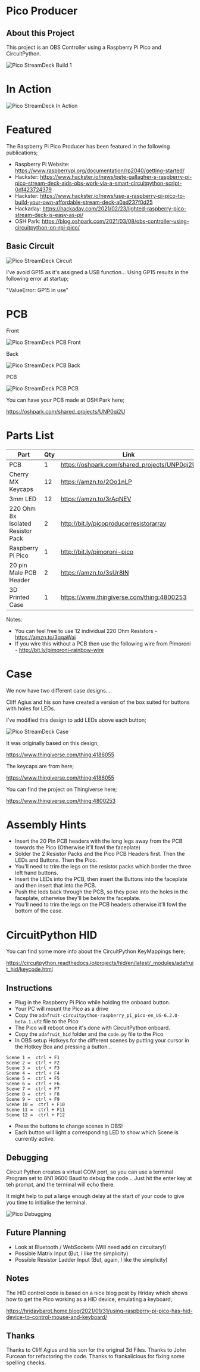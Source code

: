 # Pico Producer

## About this Project

This project is an OBS Controller using a Raspberry Pi Pico and CircuitPython.

![Pico StreamDeck Build 1](images/finishedbuild3.jpg "Raspberry Pi Pico StreamDeck Build 1")

# In Action

![Pico StreamDeck In Action](images/animation2.gif "Raspberry Pi Pico StreamDeck In Action")

# Featured

The Raspberry Pi Pico Producer has been featured in the following publications;

- Raspberry Pi Website: https://www.raspberrypi.org/documentation/rp2040/getting-started/
- Hackster: https://www.hackster.io/news/pete-gallagher-s-raspberry-pi-pico-stream-deck-aids-obs-work-via-a-smart-circuitpython-script-0df423724379
- Hackster: https://www.hackster.io/news/use-a-raspberry-pi-pico-to-build-your-own-affordable-stream-deck-a0ad237f0d25
- Hackaday: https://hackaday.com/2021/02/23/lighted-raspberry-pico-stream-deck-is-easy-as-pi/
- OSH Park: https://blog.oshpark.com/2021/03/08/obs-controller-using-circuitpython-on-rpi-pico/

## Basic Circuit

![Pico StreamDeck Circuit](images/circuit.png "Raspberry Pi Pico StreamDeck Circuit")

I've avoid GP15 as it's assigned a USB function... Using GP15 results in the following error at startup;

"ValueError: GP15 in use"

# PCB

Front

![Pico StreamDeck PCB Front](pcb/Images/Front-3d.png "Raspberry Pi Pico StreamDeck PCB - Front")

Back

![Pico StreamDeck PCB Back](pcb/Images/Back-3d.png "Raspberry Pi Pico StreamDeck PCB - Back")

PCB

![Pico StreamDeck PCB PCB](pcb/Images/PCB.png "Raspberry Pi Pico StreamDeck PCB")

You can have your PCB made at OSH Park here;

https://oshpark.com/shared_projects/UNP0qi2U

# Parts List


| Part | Qty | Link |
|------|-----|------|
| PCB | 1 | https://oshpark.com/shared_projects/UNP0qi2U |
| Cherry MX Keycaps | 12 | https://amzn.to/2Oo1nLP |
| 3mm LED | 12 | https://amzn.to/3rAqNEV |
| 220 Ohm 8x Isolated Resistor Pack | 2 | http://bit.ly/picoproducerresistorarray |
| Raspberry Pi Pico | 1 | http://bit.ly/pimoroni-pico |
| 20 pin Male PCB Header | 2 | https://amzn.to/3sUr8lN |
| 3D Printed Case | 1 | https://www.thingiverse.com/thing:4800253 |

Notes: 

- You can feel free to use 12 individual 220 Ohm Resistors - https://amzn.to/3qqaWai
- If you wire this without a PCB then use the following wire from Pimoroni - http://bit.ly/pimoroni-rainbow-wire

# Case

We now have two different case designs....

Cliff Agius and his son have created a version of the box suited for buttons with holes for LEDs.

I've modified this design to add LEDs above each button;

![Pico StreamDeck Case](images/3dmodel.png "Raspberry Pi Pico StreamDeck Case")

It was originally based on this design;

https://www.thingiverse.com/thing:4186055

The keycaps are from here;

https://www.thingiverse.com/thing:4186055

You can find the project on Thingiverse here;

https://www.thingiverse.com/thing:4800253

# Assembly Hints

- Insert the 20 Pin PCB headers with the long legs away from the PCB towards the Pico (Otherwise it'll fowl the faceplate)
- Solder the 2 Resistor Packs and the Pico PCB Headers first. Then the LEDs and Buttons. Then the Pico.
- You'll need to trim the legs on the resistor packs which border the three left hand buttons.
- Insert the LEDs into the PCB, then insert the Buttons into the faceplate and then insert that into the PCB.
- Push the leds back through the PCB, so they poke into the holes in the faceplate, otherwise they'll be below the faceplate.
- You'll need to trim the legs on the PCB headers otherwise it'll fowl the bottom of the case.


# CircuitPython HID

You can find some more info about the CircuitPython KeyMappings here;

https://circuitpython.readthedocs.io/projects/hid/en/latest/_modules/adafruit_hid/keycode.html

## Instructions

- Plug in the Raspberry Pi Pico while holding the onboard button.
- Your PC will mount the Pico as a drive
- Copy the `adafruit-circuitpython-raspberry_pi_pico-en_US-6.2.0-beta.1.uf2` file to the Pico
- The Pico will reboot once it's done with CircuitPython onboard.
- Copy the `adafruit_hid` folder and the `code.py` file to the Pico
- In OBS setup Hotkeys for the different scenes by putting your cursor in the Hotkey Box and pressing a button...

```
Scene 1 =  ctrl + F1
Scene 2 =  ctrl + F2
Scene 3 =  ctrl + F3
Scene 4 =  ctrl + F4
Scene 5 =  ctrl + F5
Scene 6 =  ctrl + F6
Scene 7 =  ctrl + F7
Scene 8 =  ctrl + F8
Scene 9 =  ctrl + F9
Scene 10 =  ctrl + F10
Scene 11 =  ctrl + F11
Scene 12 =  ctrl + F12
```

- Press the buttons to change scenes in OBS!
- Each button will light a corresponding LED to show which Scene is currently active.

## Debugging

Circuit Python creates a virtual COM port, so you can use a terminal Program set to 8N1 9600 Baud to debug the code... Just hit the enter key at teh prompt, and the terminal will echo there.

It might help to put a large enough delay at the start of your code to give you time to initialise the terminal.

![Pico Debugging](images/debugging.png "Raspberry Pi Pico Debugging")

## Future Planning

- Look at Bluetooth / WebSockets (Will need add on circuitary!)
- Possible Matrix Input (But, I like the simplicity)
- Possible Resistor Ladder Input (But, again, I like the simplicity)

## Notes

The HID control code is based on a nice blog post by Hriday which shows how to get the Pico working as a HID device, emulating a keyboard;

https://hridaybarot.home.blog/2021/01/31/using-raspberry-pi-pico-has-hid-device-to-control-mouse-and-keyboard/

## Thanks

Thanks to Cliff Agius and his son for the original 3d Files.
Thanks to John Furcean for refactoring the code.
Thanks to frankalicious for fixing some spelling checks. 
